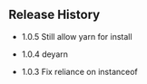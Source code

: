 ## Release History

* 1.0.5 Still allow yarn for install

* 1.0.4 deyarn

* 1.0.3 Fix reliance on instanceof
